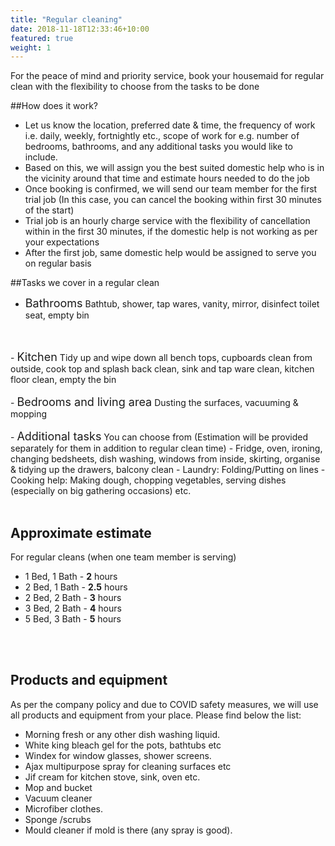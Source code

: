 ```yaml
---
title: "Regular cleaning"
date: 2018-11-18T12:33:46+10:00
featured: true
weight: 1
---
```


For the peace of mind and priority service, book your housemaid for regular clean with the flexibility to choose from the tasks to be done

##How does it work?
- Let us know the location, preferred date & time, the frequency of work i.e. daily, weekly, fortnightly etc., scope of work for e.g. number of bedrooms, bathrooms, and any additional tasks you would like to include.
- Based on this, we will assign you the best suited domestic help who is in the vicinity around that time and estimate hours needed to do the job
- Once booking is confirmed, we will send our team member for the first trial job (In this case, you can cancel the booking within first 30 minutes of the start)
- Trial job is an hourly charge service with the flexibility of cancellation within in the first 30 minutes, if the domestic help is not working as per your expectations
- After the first job, same domestic help would be assigned to serve you on regular basis

##Tasks we cover in a regular clean
- <font size="4.95">Bathrooms</font>
Bathtub, shower, tap wares, vanity, mirror, disinfect toilet seat, empty bin
<br/>
<br/>
- <font size="4.95">Kitchen</font>
Tidy up and wipe down all bench tops, cupboards clean from outside, cook top and splash back clean, sink and tap ware clean, kitchen floor clean, empty the bin
<br/>
<br/>
- <font size="4.95">Bedrooms and living area</font>
Dusting the surfaces, vacuuming & mopping
<br/>
<br/>
- <font size="4.95">Additional tasks</font>
You can choose from (Estimation will be provided separately for them in addition to regular clean time)
    - Fridge, oven, ironing, changing bedsheets, dish washing, windows from inside, skirting, organise & tidying up the drawers, balcony clean
    - Laundry: Folding/Putting on lines
    - Cooking help: Making dough, chopping vegetables, serving dishes (especially on big gathering occasions) etc.
<br/>
<br/>
    
## Approximate estimate 
For regular cleans (when one team member is serving)
  - 1 Bed, 1 Bath - **2** hours
  - 2 Bed, 1 Bath - **2.5** hours
  - 2 Bed, 2 Bath - **3** hours
  - 3 Bed, 2 Bath - **4** hours
  - 5 Bed, 3 Bath - **5** hours
<br/>
<br/>    
    
## Products and equipment
As per the company policy and due to COVID safety measures, we will use all products and equipment from your place. Please find below the list:
- Morning fresh or any other dish washing liquid.
- White king bleach gel for the pots, bathtubs etc
- Windex for window glasses, shower screens.
- Ajax multipurpose spray for cleaning surfaces etc
- Jif cream for kitchen stove, sink, oven etc.
- Mop and bucket
- Vacuum cleaner
- Microfiber clothes.
- Sponge /scrubs
- Mould cleaner if mold is there (any spray is good).